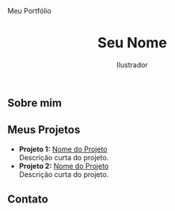 <!DOCTYPE html>
<html lang="pt-br">
<head>
  <meta charset="UTF-8">
  <meta name="viewport" content="width=device-width, initial-scale=1">
  Meu Portfólio 
  <link rel="stylesheet" href="style.css">
</head>
<body> 

  
  <header>
    <h1>Seu Nome</h1>
    <p> Ilustrador </p>
  </header>

  <section class="sobre">
    <h2>Sobre mim</h2>
    <p></p>
  </section>

  <section class="projetos">
    <h2>Meus Projetos</h2>
    <ul>
      <li>
        <strong>Projeto 1:</strong> <a href="https://link-do-projeto.com" target="_blank">Nome do Projeto</a><br>
        <span>Descrição curta do projeto.</span>
      </li>
      <li>
        <strong>Projeto 2:</strong> <a href="https://link-do-projeto.com" target="_blank">Nome do Projeto</a><br>
        <span>Descrição curta do projeto.</span>
      </li>
    </ul>
  </section>

  <section class="contato">
    <h2>Contato</h2>
    <p></p>
  </section>


</body>
</html>
